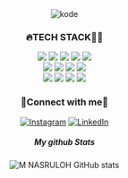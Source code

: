 <div align="center">
<img src="https://user-images.githubusercontent.com/74038190/212747903-e9bdf048-2dc8-41f9-b973-0e72ff07bfba.gif" alt="kode" widht="500"/>


<h3>🔥TECH STACK👨‍💻</H3>
<img src="https://img.shields.io/badge/Python-FFD43B?style=for-the-badge&logo=python&logoColor=blue"/> <img src="https://img.shields.io/badge/Pandas-2C2D72?style=for-the-badge&logo=pandas&logoColor=white"/> <img src="https://img.shields.io/badge/Numpy-777BB4?style=for-the-badge&logo=numpy&logoColor=white"/> <img src="https://img.shields.io/badge/HTML5-E34F26?style=for-the-badge&logo=html5&logoColor=white"/> <img src="https://img.shields.io/badge/CSS3-1572B6?style=for-the-badge&logo=css3&logoColor=white"/> <br>
<img src="https://img.shields.io/badge/C%2B%2B-00599C?style=for-the-badge&logo=c%2B%2B&logoColor=white"/> <img src="https://img.shields.io/badge/Docker-2CA5E0?style=for-the-badge&logo=docker&logoColor=whit"/> <img src="https://img.shields.io/badge/Jupyter-F37626.svg?&style=for-the-badge&logo=Jupyter&logoColor=white"/> <img src="https://img.shields.io/badge/Microsoft-666666?style=for-the-badge&logo=microsoft&logoColor=white"/> <br>
<img src="https://img.shields.io/badge/PowerBI-F2C811?style=for-the-badge&logo=Power%20BI&logoColor=white"/> <img src="https://img.shields.io/badge/Xampp-F37623?style=for-the-badge&logo=xampp&logoColor=white"/>
<img src="https://img.shields.io/badge/PHP-777BB4?style=for-the-badge&logo=php&logoColor=white"/> <img src="https://img.shields.io/badge/JavaScript-323330?style=for-the-badge&logo=javascript&logoColor=F7DF1Ee"/>



<h3>🚀Connect with me🚀</h3>

[![Instagram](https://img.shields.io/badge/Instagram-E4405F?style=for-the-badge&logo=instagram&logoColor=white)](https://instagram.com/mhmmdnasruloh/) [![LinkedIn](https://img.shields.io/badge/LinkedIn-0077B5?style=for-the-badge&logo=linkedin&logoColor=white)](https://linkedin.com/in/mnasruloh)
##### My github Stats

![M NASRULOH GitHub stats](https://github-readme-stats.vercel.app/api?username=mhmmdnasruloh&show_icons=true&theme=blue_navy)



